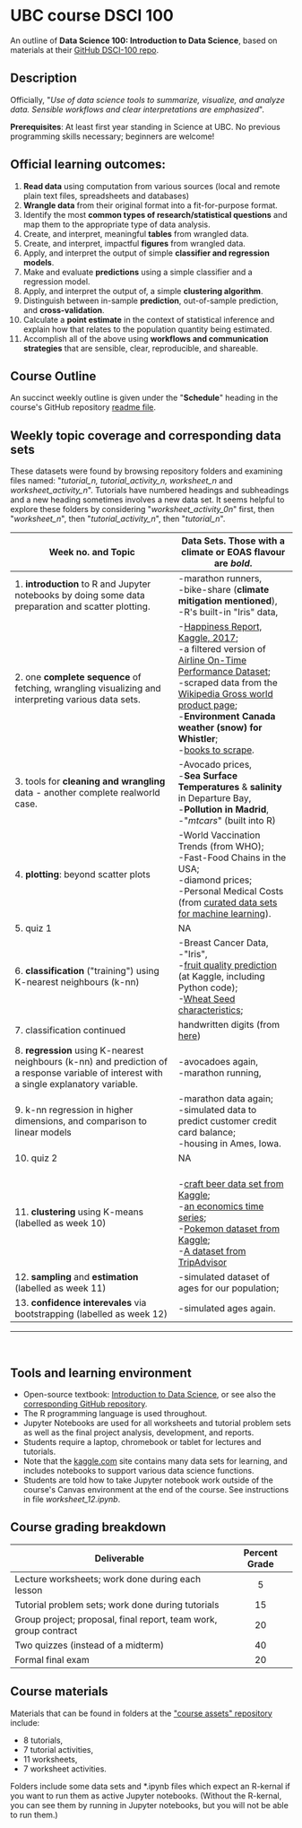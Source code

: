 # UBC course DSCI 100
An outline of **Data Science 100: Introduction to Data Science**, based on materials at their [GitHub DSCI-100 repo](https://github.com/UBC-DSCI/dsci-100).

## Description

Officially, "*Use of data science tools to summarize, visualize, and analyze data. Sensible workflows and clear interpretations are emphasized*". 

**Prerequisites**: At least first year standing in Science at UBC. No previous programming skills necessary; beginners are welcome!

## Official learning outcomes:

   1. **Read data** using computation from various sources (local and remote plain text files, spreadsheets and databases)
   2. **Wrangle data** from their original format into a fit-for-purpose format.
   3. Identify the most **common types of research/statistical questions** and map them to the appropriate type of data analysis.
   4. Create, and interpret, meaningful **tables** from wrangled data.
   5. Create, and interpret, impactful **figures** from wrangled data.
   6. Apply, and interpret the output of simple **classifier and regression models**.
   7. Make and evaluate **predictions** using a simple classifier and a regression model.
   8. Apply, and interpret the output of, a simple **clustering algorithm**.
   9. Distinguish between in-sample **prediction**, out-of-sample prediction, and **cross-validation**.
   10. Calculate a **point estimate** in the context of statistical inference and explain how that relates to the population quantity being estimated.
   11. Accomplish all of the above using **workflows and communication strategies** that are sensible, clear, reproducible, and shareable.

## Course Outline

An succinct weekly outline is given under the "**Schedule**" heading in the course's GitHub repository [readme file](https://github.com/UBC-DSCI/dsci-100).

## Weekly topic coverage and corresponding data sets

These datasets were found by browsing repository folders and examining files named: "*tutorial_n, tutorial_activity_n, worksheet_n* and *worksheet_activity_n*". Tutorials have numbered headings and subheadings and a new heading sometimes involves a new data set. It seems helpful to explore these folders by considering "*worksheet_activity_0n*" first, then "*worksheet_n*", then "*tutorial_activity_n*", then "*tutorial_n*".

|Week no. and Topic|Data Sets. Those with a climate or EOAS flavour are *bold*.|
|---|---|
|1. **introduction** to R and Jupyter notebooks by doing some data preparation and scatter plotting.|-marathon runners, <br>-bike-share (**climate mitigation mentioned**), <br>-R's built-in "Iris" data, |
|2. one **complete sequence** of fetching, wrangling visualizing and interpreting various data sets.|-[Happiness Report, Kaggle, 2017](https://www.kaggle.com/unsdsn/world-happiness); <br>-a filtered version of [Airline On-Time Performance Dataset](https://www.kaggle.com/usdot/flight-delays); <br>-scraped data from the [Wikipedia Gross world product page](https://en.wikipedia.org/wiki/Gross_world_product); <br>-**Environment Canada weather (snow) for Whistler**; <br>-[books to scrape](http://books.toscrape.com/).|
|3. tools for **cleaning and wrangling** data - another complete realworld case.|-Avocado prices, <br>-**Sea Surface Temperatures** & **salinity** in Departure Bay, <br>-**Pollution in Madrid**, <br>-"*mtcars*" (built into R)| 
|4. **plotting**: beyond scatter plots|-World Vaccination Trends (from WHO); <br>-Fast-Food Chains in the USA; <br>-diamond prices; <br>-Personal Medical Costs (from [curated data sets for machine learning](https://github.com/stedy/Machine-Learning-with-R-datasets)).|
|5. quiz 1|NA|
|6. **classification** ("training") using K-nearest neighbours (k-nn)|-Breast Cancer Data, <br>-"Iris", <br>-[fruit quality prediction](https://www.kaggle.com/mjamilmoughal/k-nearest-neighbor-classifier-to-predict-fruits/notebook) (at Kaggle, including Python code); <br>-[Wheat Seed characteristics](https://archive.ics.uci.edu/ml/datasets/seeds); |
|7. classification continued|handwritten digits (from [here](https://tensorflow.rstudio.com/tutorials/beginners/))|
|8. **regression** using K-nearest neighbours (k-nn) and prediction of a response variable of interest with a single explanatory variable.|-avocadoes again, <br>-marathon running, |
|9. k-nn regression in higher dimensions, and comparison to linear models|-marathon data again; <br>-simulated data to predict customer credit card balance; <br>-housing in Ames, Iowa.|
|10. quiz 2|NA|
|11. **clustering** using K-means (labelled as week 10)|<br>-[craft beer data set from Kaggle](https://www.kaggle.com/nickhould/craft-cans#beers.csv); <br>-[an economics time series](https://ggplot2.tidyverse.org/reference/economics.html); <br>-[Pokemon dataset from Kaggle](https://www.kaggle.com/abcsds/pokemon); <br>-[A dataset from TripAdvisor](https://archive.ics.uci.edu/ml/datasets/Travel+Reviews)|
|12. **sampling** and **estimation** (labelled as week 11)|-simulated dataset of ages for our population;|
|13. **confidence interevales** via bootstrapping (labelled as week 12)|-simulated ages again.|

<hr> &nbsp;

## Tools and learning environment

* Open-source textbook: [Introduction to Data Science](https://ubc-dsci.github.io/introduction-to-datascience/), or see also the [corresponding GitHub repository](https://github.com/UBC-DSCI/introduction-to-datascience).
* The R programming language is used throughout. 
* Jupyter Notebooks are used for all worksheets and tutorial problem sets as well as the final project analysis, development, and reports. 
* Students require a laptop, chromebook or tablet for lectures and tutorials.
* Note that the [kaggle.com](https://www.kaggle.com/) site contains many data sets for learning, and includes notebooks to support various data science functions.
* Students are told how to take Jupyter notebook work outside of the course's Canvas environment at the end of the course. See instructions in file *worksheet_12.ipynb*. 

## Course grading breakdown

|Deliverable | Percent Grade|
|----------- |:-----:|
|Lecture worksheets; work done during each lesson |5|
|Tutorial problem sets; work done during tutorials |15|
|Group project; proposal, final report, team work, group contract 	|20|
|Two quizzes (instead of a midterm)|40|
|Formal final exam |20|

## Course materials

Materials that can be found in folders at the ["course assets" repository](https://github.com/UBC-DSCI/dsci-100-assets) include: 

* 8 tutorials, 
* 7 tutorial activities, 
* 11 worksheets, 
* 7 worksheet activities.

Folders include some data sets and *.ipynb files which expect an R-kernal if you want to run them as active Jupyter notebooks. (Without the R-kernal, you can see them by running in Jupyter notebooks, but you will not be able to run them.)
